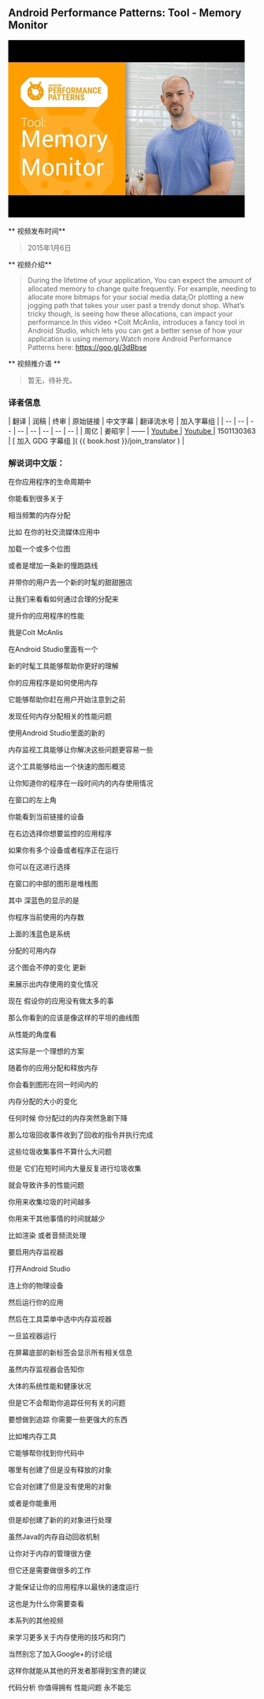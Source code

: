 ## Android Performance Patterns: Tool - Memory Monitor

![video_screenshot](images/7ls28uGMBEs.jpg)

** 视频发布时间**
 
> 2015年1月6日

** 视频介绍**

> During the lifetime of your application, You can expect the amount of allocated memory to change quite frequently. For example, needing to allocate more bitmaps for your social media data;Or plotting a new jogging path that takes your user past a trendy donut shop. What’s tricky though, is seeing how these allocations, can impact your performance.In this video +Colt McAnlis, introduces a fancy tool in Android Studio, which lets you can get a better sense of how your application is using memory.Watch more Android Performance Patterns here: https://goo.gl/3dBbse

** 视频推介语 **

>  暂无，待补充。


### 译者信息

| 翻译 | 润稿 | 终审 | 原始链接 | 中文字幕 |  翻译流水号  |  加入字幕组  |
| -- | -- | -- | -- | -- |  -- | -- | -- |
| 周亿 | 姜昭宇 | —— | [ Youtube ]( https://www.youtube.com/watch?v=7ls28uGMBEs )  |  [ Youtube ]( https://www.youtube.com/watch?v=7ls28uGMBEs ) | 1501130363 | [ 加入 GDG 字幕组 ]( {{ book.host }}/join_translator )  |



### 解说词中文版：

在你应用程序的生命周期中 

你能看到很多关于 

相当频繁的内存分配 

比如  在你的社交流媒体应用中 

加载一个或多个位图 

或者是增加一条新的慢跑路线 

并带你的用户去一个新的时髦的甜甜圈店 

让我们来看看如何通过合理的分配来 

提升你的应用程序的性能 

我是Colt McAnlis 

在Android Studio里面有一个 

新的时髦工具能够帮助你更好的理解 

你的应用程序是如何使用内存 

它能够帮助你赶在用户开始注意到之前 

发现任何内存分配相关的性能问题 

使用Android Studio里面的新的 

内存监视工具能够让你解决这些问题更容易一些 

这个工具能够给出一个快速的图形概览 

让你知道你的程序在一段时间内的内存使用情况 

在窗口的左上角 

你能看到当前链接的设备 

在右边选择你想要监控的应用程序 

如果你有多个设备或者程序正在运行 

你可以在这进行选择 

在窗口的中部的图形是堆栈图 

其中  深蓝色的显示的是 

你程序当前使用的内存数 

上面的浅蓝色是系统 

分配的可用内存 

这个图会不停的变化  更新 

来展示出内存使用的变化情况 

现在  假设你的应用没有做太多的事 

那么你看到的应该是像这样的平坦的曲线图 

从性能的角度看 

这实际是一个理想的方案 

随着你的应用分配和释放内存 

你会看到图形在同一时间内的 

内存分配的大小的变化 

任何时候  你分配过的内存突然急剧下降 

那么垃圾回收事件收到了回收的指令并执行完成 

这些垃圾收集事件不算什么大问题 

但是  它们在短时间内大量反复进行垃圾收集 

就会导致许多的性能问题 

你用来收集垃圾的时间越多 

你用来干其他事情的时间就越少 

比如渲染  或者音频流处理 

要启用内存监视器 

打开Android Studio 

连上你的物理设备 

然后运行你的应用 

然后在工具菜单中选中内存监视器 

一旦监视器运行 

在屏幕底部的新标签会显示所有相关信息 

虽然内存监视器会告知你 

大体的系统性能和健康状况 

但是它不会帮助你追踪任何有关的问题 

要想做到追踪  你需要一些更强大的东西 

比如堆内存工具 

它能够帮你找到你代码中 

哪里有创建了但是没有释放的对象 

它会对创建了但是没有使用的对象 

或者是你能重用 

但是却创建了新的的对象进行处理 

虽然Java的内存自动回收机制 

让你对于内存的管理很方便 

但它还是需要做很多的工作 

才能保证让你的应用程序以最快的速度运行 

这也是为什么你需要查看 

本系列的其他视频 

来学习更多关于内存使用的技巧和窍门 

当然别忘了加入Google+的讨论组 

这样你就能从其他的开发者那得到宝贵的建议 

代码分析  你值得拥有  性能问题  永不能忘 




